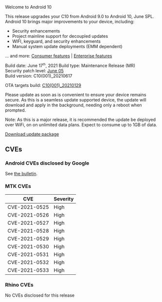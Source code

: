 Welcome to Android 10

This release upgrades your C10 from Android 9.0 to Android 10, June SPL. Android 10 brings major improvements to your device, including:
- Security enhancements
- Project mainline support for decoupled updates
- WIFI, keyguard, and security enhancements
- Manual system update deployments (EMM dependent)

... and more: [Consumer features](https://www.android.com/android-10/) | [Enterprise features](https://developer.android.com/work/versions/android-10)

Build date: June 17<sup><small>th</small></sup>, 2021
Build type: Maintenance Release (MR)  
Security patch level: [June 05](https://source.android.com/security/bulletin/2021-06-01)  
Build version: C10(001)_20210617

OTA targets build: [C10(001)_20210129](/security/releases/c10/c10-001_20210129)

Please update as soon as is convenient to ensure your device remains secure. As this is a seamless update supported device, the update will download and apply in the background, needing only a reboot when prompted.

Note: As this is a major release, it is recommended the update be deployed over WiFi, on on unlimited data plans. Expect to consume up to 1GB of data.

<i class="far fa-cloud-download-alt"></i> [Download update package](https://android.googleapis.com/packages/ota-api/package/b2118f1be686e228b9463ad1bcf343e499d2565d.zip)

## CVEs
### Android CVEs disclosed by Google

See [the bulletin](https://source.android.com/security/bulletin/2021-06-01).

### MTK CVEs

| **CVE** | **Severity** |
|---------|--------------|
| CVE-2021-0525 | High |
| CVE-2021-0526	| High |
| CVE-2021-0527	| High |
| CVE-2021-0528	| High |
| CVE-2021-0529	| High |
| CVE-2021-0530	| High |
| CVE-2021-0531	| High |
| CVE-2021-0532	| High |
| CVE-2021-0533	| High |

### Rhino CVEs
No CVEs disclosed for this release
